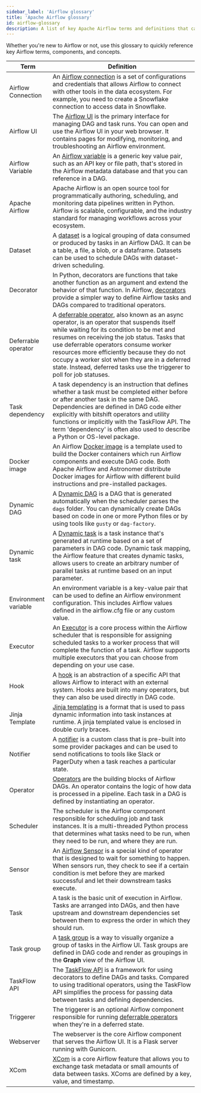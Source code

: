 ```yaml
---
sidebar_label: 'Airflow glossary'
title: 'Apache Airflow glossary'
id: airflow-glossary
description: A list of key Apache Airflow terms and definitions that can help you learn important concepts.
---
```


Whether you're new to Airflow or not, use this glossary to quickly reference key Airflow terms, components, and concepts.

| Term | Definition |
|------|-------------|
| Airflow Connection| An [Airflow connection](connections.md) is a set of configurations and credentials that allows Airflow to connect with other tools in the data ecosystem. For example, you need to create a Snowflake connection to access data in Snowflake. |
| Airflow UI| The [Airflow UI](airflow-ui.md) is the primary interface for managing DAG and task runs. You can open and use the Airflow UI in your web browser. It contains pages for modifying, monitoring, and troubleshooting an Airflow environment. |
| Airflow Variable| An [Airflow variable](airflow-variables.md) is a generic key value pair, such as an API key or file path, that's stored in the Airflow metadata database and that you can reference in a DAG. |
| Apache Airflow | Apache Airflow is an open source tool for programmatically authoring, scheduling, and monitoring data pipelines written in Python. Airflow is scalable, configurable, and the industry standard for managing workflows across your ecosystem. |
| Dataset| A [dataset](airflow-datasets.md) is a logical grouping of data consumed or produced by tasks in an Airflow DAG. It can be a table, a file, a blob, or a dataframe. Datasets can be used to schedule DAGs with dataset-driven scheduling. |
| Decorator| In Python, decorators are functions that take another function as an argument and extend the behavior of that function. In Airflow, [decorators](airflow-decorators.md) provide a simpler way to define Airflow tasks and DAGs compared to traditional operators. |
| Deferrable operator | A [deferrable operator](deferrable-operators.md), also known as an async operator, is an operator that suspends itself while waiting for its condition to be met and resumes on receiving the job status. Tasks that use deferrable operators consume worker resources more efficiently because they do not occupy a worker slot when they are in a deferred state. Instead, deferred tasks use the triggerer to poll for job statuses. |
| Task dependency| A task dependency is an instruction that defines whether a task must be completed either before or after another task in the same DAG. Dependencies are defined in DAG code either explicitly with bitshift operators and utility functions or implicitly with the TaskFlow API. The term 'dependency' is often also used to describe a Python or OS-level package. |
| Docker image| An Airflow [Docker image](https://www.techtarget.com/searchitoperations/definition/Docker-image) is a template used to build the Docker containers which run Airflow components and execute DAG code. Both Apache Airflow and Astronomer distribute Docker images for Airflow with different build instructions and pre-installed packages. |
| Dynamic DAG | A [Dynamic DAG](dynamically-generating-dags.md) is a DAG that is generated automatically when the scheduler parses the `dags` folder. You can dynamically create DAGs based on code in one or more Python files or by using tools like `gusty` or `dag-factory`.  |
| Dynamic task | A [Dynamic task](dynamic-tasks.md#dynamic-task-concepts) is a task instance that's generated at runtime based on a set of parameters in DAG code. Dynamic task mapping, the Airflow feature that creates dynamic tasks, allows users to create an arbitrary number of parallel tasks at runtime based on an input parameter. |
| Environment variable| An environment variable is a key-value pair that can be used to define an Airflow environment configuration. This includes Airflow values defined in the airflow.cfg file or any custom value. |
| Executor| An [Executor](airflow-executors-explained.md) is a core process within the Airflow scheduler that is responsible for assigning scheduled tasks to a worker process that will complete the function of a task. Airflow supports multiple executors that you can choose from depending on your use case. |
| Hook| A [hook](what-is-a-hook.md) is an abstraction of a specific API that allows Airflow to interact with an external system. Hooks are built into many operators, but they can also be used directly in DAG code. |
| Jinja Template| [Jinja templating](https://airflow.apache.org/docs/apache-airflow/stable/core-concepts/operators.html#jinja-templating) is a format that is used to pass dynamic information into task instances at runtime. A jinja templated value is enclosed in double curly braces. |
| Notifier| A [notifier](error-notifications-in-airflow#notifiers) is a custom class that is pre-built into some provider packages and can be used to send notifications to tools like Slack or PagerDuty when a task reaches a particular state. |
| Operator| [Operators](what-is-an-operator) are the building blocks of Airflow DAGs. An operator contains the logic of how data is processed in a pipeline. Each task in a DAG is defined by instantiating an operator. |
| Scheduler| The scheduler is the Airflow component responsible for scheduling job and task instances. It is a multi-threaded Python process that determines what tasks need to be run, when they need to be run, and where they are run. |
| Sensor| An [Airflow Sensor](what-is-a-sensor.md) is a special kind of operator that is designed to wait for something to happen. When sensors run, they check to see if a certain condition is met before they are marked successful and let their downstream tasks execute. |
| Task| A task is the basic unit of execution in Airflow. Tasks are arranged into DAGs, and then have upstream and downstream dependencies set between them to express the order in which they should run. |
| Task group| A [task group](task-groups.md) is a way to visually organize a group of tasks in the Airflow UI. Task groups are defined in DAG code and render as groupings in the **Graph** view of the Airflow UI.  |
| TaskFlow API| The [TaskFlow API](dags.md#writing-dags-with-the-taskflow-api) is a framework for using decorators to define DAGs and tasks. Compared to using traditional operators, using the TaskFlow API simplifies the process for passing data between tasks and defining dependencies. |
| Triggerer| The triggerer is an optional Airflow component responsible for running [deferrable operators](deferrable-operators.md#terms-and-concepts) when they're in a deferred state. |
| Webserver| The webserver is the core Airflow component that serves the Airflow UI. It is a Flask server running with Gunicorn. |
| XCom| [XCom](airflow-passing-data-between-tasks.md#xcom) is a core Airflow feature that allows you to exchange task metadata or small amounts of data between tasks. XComs are defined by a key, value, and timestamp. |
